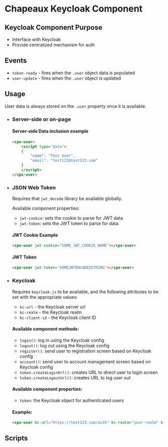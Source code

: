 # Chapeaux Keycloak Component

## Keycloak Component Purpose

* Interface with Keycloak
* Provide centralized mechanism for auth

## Events

* `token-ready` - fires when the `.user` object data is populated
* `user-update` - fires when the `.user` object is updated

## Usage

User data is always stored on the `.user` property once it is
available. 

* ### Server-side or on-page

    #### Server-side Data inclusion example
    ```html
    <cpx-user>
        <script type="data">
        {
            "name": "Test User",
            "email": "test123@test123.com"
        }
        </script>
    </cpx-user>
    ```

* ### JSON Web Token

    Requires that `jwt_decode` library be available globally.

    Available component properties:

    * `jwt-cookie`: sets the cookie to parse for JWT data
    * `jwt-token`: sets the JWT token to parse for data
    
    #### JWT Cookie Example
    ```html
    <cpx-user jwt-cookie="SOME_JWT_COOKIE_NAME"></cpx-user>
    ```

    #### JWT Token
    ```html
    <cpx-user jwt-token="SOMEJWTENCODEDSTRING"></cpx-user>
    ```

* ### Keycloak

    Requires `keycloak.js` to be available, and the following attributes to be set with the appropriate values:

    * `kc-url` - the Keycloak server url
    * `kc-realm` - the Keycloak realm
    * `kc-client-id` - the Keycloak client ID

    #### Available component methods:

    * `login()`: log in using the Keycloak config
    * `logout()`: log out using the Keycloak config
    * `register()`: send user to registration screen based on Keycloak config
    * `account()`: send user to account management screen based on Keycloak config
    * `token.createLoginUrl()`: creates URL to direct user to login screen
    * `token.createLogoutUrl()`: creates URL to log user out

    #### Available component properties:

    * `token`: the Keycloak object for authenticated users

    #### Example:
    ```html
    <cpx-user kc-url="https://test123.com/auth" kc-realm="your-realm" kc-client-id="your-client-id"></cpx-user>
    ```

## Scripts




